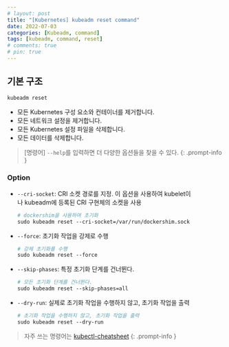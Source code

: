 ```yaml
---
# layout: post
title: "[Kubernetes] kubeadm reset command"
date: 2022-07-03
categories: [Kubeadm, command]
tags: [kubeadm, command, reset]
# comments: true
# pin: true
---
```


## 기본 구조

```bash
kubeadm reset
```

- 모든 Kubernetes 구성 요소와 컨테이너를 제거합니다.
- 모든 네트워크 설정을 제거합니다.
- 모든 Kubernetes 설정 파일을 삭제합니다.
- 모든 데이터를 삭제합니다.

> [명령어] `--help`를 입력하면 더 다양한 옵션들을 찾을 수 있다.
{: .prompt-info }

### Option

- `--cri-socket`: CRI 소켓 경로를 지정. 이 옵션을 사용하여 kubelet이나 kubeadm에 등록된 CRI 구현체의 소켓을 사용
    ```bash
    # dockershim을 사용하여 초기화
    sudo kubeadm reset --cri-socket=/var/run/dockershim.sock
    ```

- `--force`: 초기화 작업을 강제로 수행
    ```bash
    # 강제 초기화를 수행
    sudo kubeadm reset --force
    ```

- `--skip-phases`: 특정 초기화 단계를 건너뛴다.
    ```bash
    # 모든 초기화 단계를 건너뛴다.
    sudo kubeadm reset --skip-phases=all
    ```

- `--dry-run`: 실제로 초기화 작업을 수행하지 않고, 초기화 작업을 출력
    ```bash
    # 초기화 작업을 수행하지 않고, 초기화 작업을 출력
    sudo kubeadm reset --dry-run
    ```

> 자주 쓰는 명령어는 [kubectl-cheatsheet](https://kubernetes.io/docs/reference/kubectl/cheatsheet/)
{: .prompt-info }